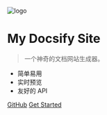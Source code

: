 <!-- _coverpage.md -->

![logo](https://docsify.js.org/_media/icon.svg)

# My Docsify Site

> 一个神奇的文档网站生成器。

- 简单易用
- 实时预览
- 友好的 API

[GitHub](https://github.com/yourusername/your-repo)
[Get Started](#docsify)
